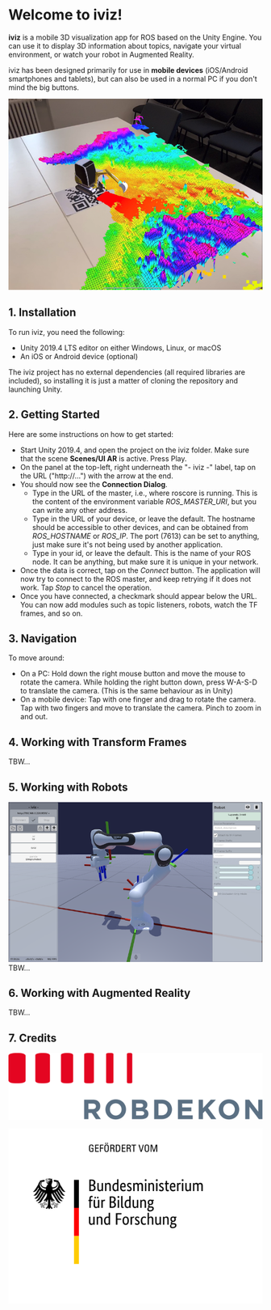 # Welcome to iviz!

**iviz** is a mobile 3D visualization app for ROS based on the Unity Engine.
You can use it to display 3D information about topics, navigate your virtual environment, or watch your robot in Augmented Reality.

iviz has been designed primarily for use in **mobile devices** (iOS/Android smartphones and tablets), but can also be used in a normal PC if you don't mind the big buttons.

![image](../wiki_files/iviz_front_2.png)

## 1. Installation

To run iviz, you need the following:
* Unity 2019.4 LTS editor on either Windows, Linux, or macOS
* An iOS or Android device (optional)

The iviz project has no external dependencies (all required libraries are included), so installing it is just a matter of cloning the repository and launching Unity.

## 2. Getting Started

Here are some instructions on how to get started:

* Start Unity 2019.4, and open the project on the iviz folder. Make sure that the scene **Scenes/UI AR** is active. Press Play.
* On the panel at the top-left, right underneath the "- iviz -" label, tap on the URL ("http://...") with the arrow at the end.
* You should now see the **Connection Dialog**.
  - Type in the URL of the master, i.e., where roscore is running. This is the content of the environment variable _ROS_MASTER_URI_, but you can write any other address.
  - Type in the URL of your device, or leave the default. The hostname should be accessible to other devices, and can be obtained from _ROS_HOSTNAME_ or _ROS_IP_.
  The port (7613) can be set to anything, just make sure it's not being used by another application.
  - Type in your id, or leave the default. This is the name of your ROS node. It can be anything, but make sure it is unique in your network.
* Once the data is correct, tap on the _Connect_ button. The application will now try to connect to the ROS master, and keep retrying if it does not work. Tap _Stop_ to cancel the operation. 
* Once you have connected, a checkmark should appear below the URL. You can now add modules such as topic listeners, robots, watch the TF frames, and so on.

## 3. Navigation

To move around:
* On a PC: Hold down the right mouse button and move the mouse to rotate the camera. While holding the right button down, press W-A-S-D to translate the camera. (This is the same behaviour as in Unity)
* On a mobile device: Tap with one finger and drag to rotate the camera. Tap with two fingers and move to translate the camera. Pinch to zoom in and out.

## 4. Working with Transform Frames
TBW...

## 5. Working with Robots
![image](../wiki_files/iviz_screen.png)
TBW...

## 6. Working with Augmented Reality
TBW...

## 7. Credits

![image](../wiki_files/robdekon_logo_web.svg)

![image](../wiki_files/BMBF_gefoerdert_2017_de_web.svg)
